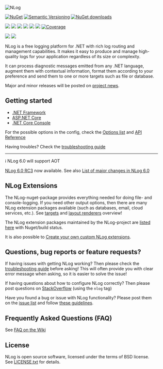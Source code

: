 ![NLog](https://raw.githubusercontent.com/NLog/NLog.github.io/master/images/NLog-logo-only_small.png)

<!--[![Pre-release version](https://img.shields.io/nuget/vpre/NLog.svg)](https://www.nuget.org/packages/NLog)-->
[![NuGet](https://img.shields.io/nuget/v/nlog.svg)](https://www.nuget.org/packages/NLog)
[![Semantic Versioning](https://img.shields.io/badge/semver-2.0.0-3D9FE0.svg)](https://semver.org/)
[![NuGet downloads](https://img.shields.io/nuget/dt/NLog.svg)](https://www.nuget.org/packages/NLog)
<!--[![StackOverflow](https://img.shields.io/stackexchange/stackoverflow/t/nlog.svg?maxAge=2592000&label=stackoverflow)](https://stackoverflow.com/questions/tagged/nlog) -->


[![](https://sonarcloud.io/api/project_badges/measure?project=nlog2&metric=ncloc&branch=dev)](https://sonarcloud.io/dashboard/?id=nlog2&branch=dev) 
[![](https://sonarcloud.io/api/project_badges/measure?project=nlog2&metric=bugs&branch=dev)](https://sonarcloud.io/dashboard/?id=nlog2&branch=dev) 
[![](https://sonarcloud.io/api/project_badges/measure?project=nlog2&metric=vulnerabilities&branch=dev)](https://sonarcloud.io/dashboard/?id=nlog2&branch=dev) 
[![](https://sonarcloud.io/api/project_badges/measure?project=nlog2&metric=code_smells&branch=dev)](https://sonarcloud.io/project/issues?id=nlog2&resolved=false&types=CODE_SMELL&branch=dev) 
[![](https://sonarcloud.io/api/project_badges/measure?project=nlog2&metric=duplicated_lines_density&branch=dev)](https://sonarcloud.io/component_measures/domain/Duplications?id=nlog2&branch=dev) 
[![](https://sonarcloud.io/api/project_badges/measure?project=nlog2&metric=sqale_debt_ratio&branch=dev)](https://sonarcloud.io/dashboard/?id=nlog2&branch=dev) 
[![Coverage](https://sonarcloud.io/api/project_badges/measure?project=nlog2&metric=coverage&branch=dev)](https://sonarcloud.io/dashboard?id=nlog2&branch=dev)


[![](https://img.shields.io/badge/Docs-GitHub%20wiki-brightgreen)](https://github.com/NLog/NLog/wiki)
[![](https://img.shields.io/badge/Troubleshoot-Guide-orange)](https://github.com/nlog/nlog/wiki/Logging-troubleshooting)


NLog is a free logging platform for .NET with rich log routing and management
capabilities. It makes it easy to produce and manage high-quality logs for
your application regardless of its size or complexity.

It can process diagnostic messages emitted from any .NET language, augment
them with contextual information, format them according to your preference
and send them to one or more targets such as file or database.

Major and minor releases will be posted on [project news](https://nlog-project.org/archives/). 

Getting started
---

  * [.NET Framework](https://github.com/NLog/NLog/wiki/Tutorial)
  * [ASP.NET Core](https://github.com/NLog/NLog/wiki/Getting-started-with-ASP.NET-Core-6)
  * [.NET Core Console](https://github.com/NLog/NLog/wiki/Getting-started-with-.NET-Core-2---Console-application)

For the possible options in the config, check the [Options list](https://nlog-project.org/config/) and [API Reference](https://nlog-project.org/documentation/)

Having troubles? Check the [troubleshooting guide](https://github.com/NLog/NLog/wiki/Logging-troubleshooting)

-----


 ℹ️ NLog 6.0 will support AOT

[NLog 6.0 RC3](https://www.nuget.org/packages/NLog/6.0.0-rc3#releasenotes-body-tab) now available. See also [List of major changes in NLog 6.0](https://nlog-project.org/2025/04/29/nlog-6-0-major-changes.html)


NLog Extensions
---
The NLog-nuget-package provides everything needed for doing file- and console-logging. If you need other output options, then there are many NLog extension packages available (such as databases, email, cloud services, etc.).
See [targets](https://nlog-project.org/config/?tab=targets) and [layout renderers](https://nlog-project.org/config/?tab=layout-renderers) overview!

The NLog extension packages maintained by the NLog-project are [listed here](https://github.com/NLog/NLog/blob/dev/packages-and-status.md) with Nuget/build status.

It is also possible to [Create your own custom NLog extensions](https://github.com/NLog/NLog/wiki/Extending-NLog).

Questions, bug reports or feature requests?
---
If having issues with getting NLog working? Then please check the [troubleshooting guide](https://github.com/NLog/NLog/wiki/Logging-troubleshooting) before asking! This will often provide you with clear error message when asking, so it is easier to solve the issue!

If having questions about how to configure NLog correctly? Then please post questions on [StackOverflow](https://stackoverflow.com/questions/tagged/nlog) (using the `nlog` tag)

Have you found a bug or issue with NLog functionality? Please post them on the [issue list](https://github.com/NLog/NLog/issues) and follow [these guidelines](/CONTRIBUTING.md).


Frequently Asked Questions (FAQ)
---
See [FAQ on the Wiki](https://github.com/NLog/NLog/wiki/faq)


License
---
NLog is open source software, licensed under the terms of BSD license.
See [LICENSE.txt](LICENSE.txt) for details.
